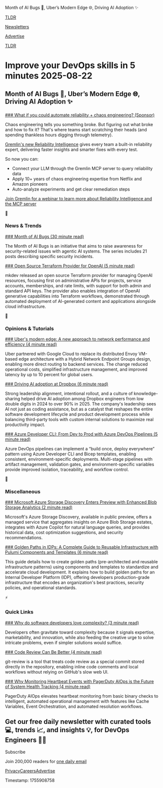 Month of AI Bugs 🥷, Uber’s Modern Edge 🌐, Driving AI Adoption ✨

[TLDR](/)

[Newsletters](/newsletters)

[Advertise](https://advertise.tldr.tech/)

[TLDR](/)

# Improve your DevOps skills in 5 minutes 2025-08-22

## Month of AI Bugs 🥷, Uber’s Modern Edge 🌐, Driving AI Adoption ✨

### 

[### What if you could automate reliability + chaos engineering? (Sponsor)](https://www.gremlin.com/blog/reliability-intelligence-your-reliability-expert?utm_source=tldr-newsletter&amp;utm_medium=blog&amp;utm_campaign=Reliability-Intelligence-Launch)

Chaos engineering tells you something broke. But figuring out what broke and how to fix it? That's where teams start scratching their heads (and spending thankless hours digging through telemetry).

[Gremlin's new Reliability Intelligence](https://www.gremlin.com/blog/reliability-intelligence-your-reliability-expert?utm_source=tldr-newsletter&utm_medium=blog&utm_campaign=Reliability-Intelligence-Launch) gives every team a built-in reliability expert, delivering faster insights and smarter fixes with every test.

So now you can:

* Connect your LLM through the Gremlin MCP server to query reliability data
* Apply 10+ years of chaos engineering expertise from Netflix and Amazon pioneers
* Auto-analyze experiments and get clear remediation steps

[Join Gremlin for a webinar to learn more about Reliability Intelligence and the MCP server](https://www.gremlin.com/webinars/ai-reliability-insights-how-to-build-a-gremlin-mcp-server?utm_source=tldr-newsletter&utm_medium=webinar&utm_campaign=Reliability-Intelligence-Launch)

📱

### News & Trends

[### Month of AI Bugs (30 minute read)](https://monthofaibugs.com/?utm_source=tldrdevops)

The Month of AI Bugs is an initiative that aims to raise awareness for security-related issues with agentic AI systems. The series includes 21 posts describing specific security incidents.

[### Open Source Terraform Provider for OpenAI (5 minute read)](https://mkdev.me/posts/announcing-the-open-source-terraform-provider-for-openai?utm_source=tldrdevops)

mkdev released an open source Terraform provider for managing OpenAI resources, focusing first on administrative APIs for projects, service accounts, memberships, and rate limits, with support for both admin and standard API keys. The provider also enables integration of OpenAI generative capabilities into Terraform workflows, demonstrated through automated deployment of AI-generated content and applications alongside cloud infrastructure.

🚀

### Opinions & Tutorials

[### Uber's modern edge: A new approach to network performance and efficiency (4 minute read)](https://cloud.google.com/blog/products/networking/ubers-modern-edge-a-paradigm-shift-in-network-performance-and-efficiency/?utm_source=tldrdevops)

Uber partnered with Google Cloud to replace its distributed Envoy VM-based edge architecture with a Hybrid Network Endpoint Groups design, enabling more direct routing to backend services. The change reduced operational costs, simplified infrastructure management, and improved latency by up to 10 percent for global users.

[### Driving AI adoption at Dropbox (6 minute read)](https://dropbox.tech/culture/ai-adoption-productivity-dropbox-cto-ali-dasdan?utm_source=tldrdevops)

Strong leadership alignment, intentional rollout, and a culture of knowledge-sharing helped drive AI adoption among Dropbox engineers from low double digits in 2024 to over 90% in 2025. The company's leadership sees AI not just as coding assistance, but as a catalyst that reshapes the entire software development lifecycle and product development process while balancing third-party tools with custom internal solutions to maximize real productivity impact.

[### Azure Developer CLI: From Dev to Prod with Azure DevOps Pipelines (5 minute read)](https://devblogs.microsoft.com/devops/azure-developer-cli-from-dev-to-prod-with-azure-devops-pipelines/?utm_source=tldrdevops)

Azure DevOps pipelines can implement a “build once, deploy everywhere” pattern using Azure Developer CLI and Bicep templates, enabling consistent, environment-specific deployments. Multi-stage pipelines with artifact management, validation gates, and environment-specific variables provide improved isolation, traceability, and workflow control.

🎁

### Miscellaneous

[### Microsoft Azure Storage Discovery Enters Preview with Enhanced Blob Storage Analytics (2 minute read)](https://www.infoq.com/news/2025/08/azure-storage-discovery-preview/?utm_source=tldrdevops)

Microsoft's Azure Storage Discovery, available in public preview, offers a managed service that aggregates insights on Azure Blob Storage estates, integrates with Azure Copilot for natural language queries, and provides historical data, cost optimization suggestions, and security recommendations.

[### Golden Paths in IDPs: A Complete Guide to Reusable Infrastructure with Pulumi Components and Templates (6 minute read)](https://www.pulumi.com/blog/golden-paths-infrastructure-components-and-templates/?utm_source=tldrdevops)

This guide details how to create golden paths (pre-architected and reusable infrastructure patterns) using components and templates to standardize and accelerate cloud development. It explains how to build golden paths for an Internal Developer Platform (IDP), offering developers production-grade infrastructure that encodes an organization's best practices, security policies, and operational standards.

⚡️

### Quick Links

[### Why do software developers love complexity? (3 minute read)](https://kyrylo.org/software/2025/08/21/why-do-software-developers-love-complexity.html?utm_source=tldrdevops)

Developers often gravitate toward complexity because it signals expertise, marketability, and innovation, while also feeding the creative urge to solve intricate problems, even if simpler solutions would suffice.

[### Code Review Can Be Better (4 minute read)](https://tigerbeetle.com/blog/2025-08-04-code-review-can-be-better/?utm_source=tldrdevops)

git-review is a tool that treats code review as a special commit stored directly in the repository, enabling inline code comments and local workflows without relying on GitHub's slow web UI.

[### Why Monitoring Heartbeat Events with PagerDuty AIOps is the Future of System Health Tracking (4 minute read)](https://www.pagerduty.com/blog/aiops/why-monitoring-heartbeat-events-with-pagerduty-aiops-is-the-future-of-system-health-tracking/?utm_source=tldrdevops)

PagerDuty AIOps elevates heartbeat monitoring from basic binary checks to intelligent, automated operational management with features like Cache Variables, Event Orchestration, and automated resolution workflows.

## Get our free daily newsletter with curated tools 💻, trends 📈, and insights 💡, for DevOps Engineers 👨‍💻

Subscribe

Join 200,000 readers for [one daily email](/api/latest/devops)

[Privacy](/privacy)[Careers](https://jobs.ashbyhq.com/tldr.tech)[Advertise](/devops/advertise)

Timestamp: 1755908758
